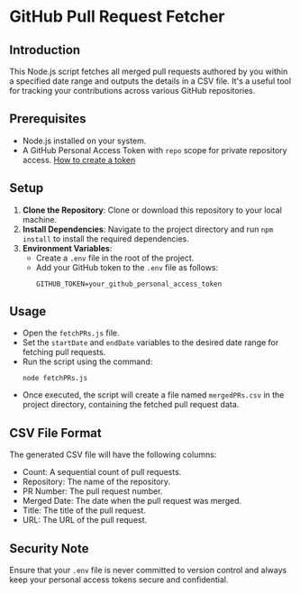 # GitHub Pull Request Fetcher

## Introduction
This Node.js script fetches all merged pull requests authored by you within a specified date range and outputs the details in a CSV file. It's a useful tool for tracking your contributions across various GitHub repositories.

## Prerequisites
- Node.js installed on your system.
- A GitHub Personal Access Token with `repo` scope for private repository access. [How to create a token](https://docs.github.com/en/authentication/keeping-your-account-and-data-secure/creating-a-personal-access-token)

## Setup
1. **Clone the Repository**: Clone or download this repository to your local machine.
2. **Install Dependencies**: Navigate to the project directory and run `npm install` to install the required dependencies.
3. **Environment Variables**: 
   - Create a `.env` file in the root of the project.
   - Add your GitHub token to the `.env` file as follows:
     ```
     GITHUB_TOKEN=your_github_personal_access_token
     ```

## Usage
- Open the `fetchPRs.js` file.
- Set the `startDate` and `endDate` variables to the desired date range for fetching pull requests.
- Run the script using the command:
  ```
  node fetchPRs.js
  ```
- Once executed, the script will create a file named `mergedPRs.csv` in the project directory, containing the fetched pull request data.

## CSV File Format
The generated CSV file will have the following columns:
- Count: A sequential count of pull requests.
- Repository: The name of the repository.
- PR Number: The pull request number.
- Merged Date: The date when the pull request was merged.
- Title: The title of the pull request.
- URL: The URL of the pull request.

## Security Note
Ensure that your `.env` file is never committed to version control and always keep your personal access tokens secure and confidential.